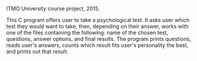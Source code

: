 ITMO University course project, 2015.

This C program offers user to take a psychological test. It asks user which test they would want to take, then, depending on their answer, works with one of the files containing the following: name of the chosen test, questions, answer options, and final results. The program prints questions, reads user's answers, counts which result fits user's personality the best, and prints out that result.